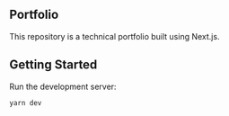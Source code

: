 ## Portfolio
This repository is a technical portfolio built using Next.js.

## Getting Started

Run the development server:

```bash
yarn dev
```

